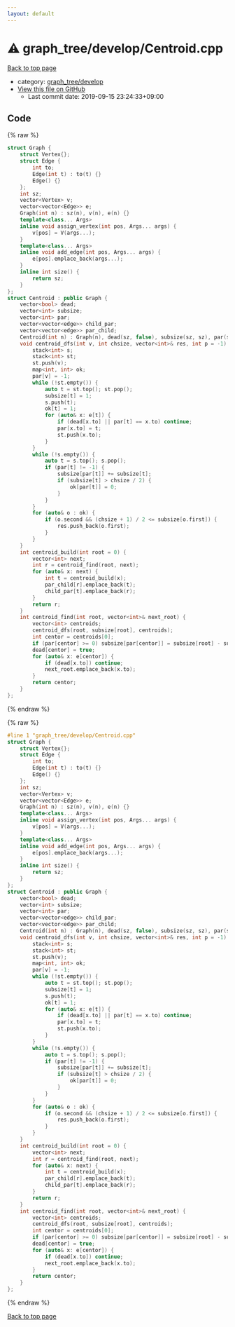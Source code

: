 ```yaml
---
layout: default
---
```


<!-- mathjax config similar to math.stackexchange -->
<script type="text/javascript" async
  src="https://cdnjs.cloudflare.com/ajax/libs/mathjax/2.7.5/MathJax.js?config=TeX-MML-AM_CHTML">
</script>
<script type="text/x-mathjax-config">
  MathJax.Hub.Config({
    TeX: { equationNumbers: { autoNumber: "AMS" }},
    tex2jax: {
      inlineMath: [ ['$','$'] ],
      processEscapes: true
    },
    "HTML-CSS": { matchFontHeight: false },
    displayAlign: "left",
    displayIndent: "2em"
  });
</script>

<script type="text/javascript" src="https://cdnjs.cloudflare.com/ajax/libs/jquery/3.4.1/jquery.min.js"></script>
<script src="https://cdn.jsdelivr.net/npm/jquery-balloon-js@1.1.2/jquery.balloon.min.js" integrity="sha256-ZEYs9VrgAeNuPvs15E39OsyOJaIkXEEt10fzxJ20+2I=" crossorigin="anonymous"></script>
<script type="text/javascript" src="../../../assets/js/copy-button.js"></script>
<link rel="stylesheet" href="../../../assets/css/copy-button.css" />


# :warning: graph_tree/develop/Centroid.cpp

<a href="../../../index.html">Back to top page</a>

* category: <a href="../../../index.html#2ce58b44113eaf8f045cee2f9f04f29c">graph_tree/develop</a>
* <a href="{{ site.github.repository_url }}/blob/master/graph_tree/develop/Centroid.cpp">View this file on GitHub</a>
    - Last commit date: 2019-09-15 23:24:33+09:00




## Code

<a id="unbundled"></a>
{% raw %}
```cpp
struct Graph {
	struct Vertex{};
	struct Edge {
		int to;
		Edge(int t) : to(t) {}
		Edge() {}
	};
	int sz;
	vector<Vertex> v;
	vector<vector<Edge>> e;
	Graph(int n) : sz(n), v(n), e(n) {}
	template<class... Args>
	inline void assign_vertex(int pos, Args... args) {
		v[pos] = V(args...);
	}
	template<class... Args>
	inline void add_edge(int pos, Args... args) {
		e[pos].emplace_back(args...);
	}
	inline int size() {
		return sz;
	}
};
struct Centroid : public Graph {
	vector<bool> dead;
	vector<int> subsize;
	vector<int> par;
	vector<vector<edge>> child_par;
	vector<vector<edge>> par_child;
	Centroid(int n) : Graph(n), dead(sz, false), subsize(sz, sz), par(sz, -1), child_par(n), par_child(n) {}
	void centroid_dfs(int v, int chsize, vector<int>& res, int p = -1) {
		stack<int> s;
		stack<int> st;
		st.push(v);
		map<int, int> ok;
		par[v] = -1;
		while (!st.empty()) {
			auto t = st.top(); st.pop();
			subsize[t] = 1;
			s.push(t); 
			ok[t] = 1;
			for (auto& x: e[t]) {
				if (dead[x.to] || par[t] == x.to) continue;
				par[x.to] = t;
				st.push(x.to);
			}
		}
		while (!s.empty()) {
			auto t = s.top(); s.pop();
			if (par[t] != -1) {
				subsize[par[t]] += subsize[t];
				if (subsize[t] > chsize / 2) {
					ok[par[t]] = 0;
				}
			}
		}
		for (auto& o : ok) {
			if (o.second && (chsize + 1) / 2 <= subsize[o.first]) {
				res.push_back(o.first);
			}
		}
	}
	int centroid_build(int root = 0) {
		vector<int> next;
		int r = centroid_find(root, next);
		for (auto& x: next) {
			int t = centroid_build(x);
			par_child[r].emplace_back(t);
			child_par[t].emplace_back(r);
		}
		return r;
	}
	int centroid_find(int root, vector<int>& next_root) {
		vector<int> centroids;
		centroid_dfs(root, subsize[root], centroids);
		int centor = centroids[0];
		if (par[centor] >= 0) subsize[par[centor]] = subsize[root] - subsize[centor];
		dead[centor] = true;
		for (auto& x: e[centor]) {
			if (dead[x.to]) continue;
			next_root.emplace_back(x.to);
		}
		return centor;
	}
};
```
{% endraw %}

<a id="bundled"></a>
{% raw %}
```cpp
#line 1 "graph_tree/develop/Centroid.cpp"
struct Graph {
	struct Vertex{};
	struct Edge {
		int to;
		Edge(int t) : to(t) {}
		Edge() {}
	};
	int sz;
	vector<Vertex> v;
	vector<vector<Edge>> e;
	Graph(int n) : sz(n), v(n), e(n) {}
	template<class... Args>
	inline void assign_vertex(int pos, Args... args) {
		v[pos] = V(args...);
	}
	template<class... Args>
	inline void add_edge(int pos, Args... args) {
		e[pos].emplace_back(args...);
	}
	inline int size() {
		return sz;
	}
};
struct Centroid : public Graph {
	vector<bool> dead;
	vector<int> subsize;
	vector<int> par;
	vector<vector<edge>> child_par;
	vector<vector<edge>> par_child;
	Centroid(int n) : Graph(n), dead(sz, false), subsize(sz, sz), par(sz, -1), child_par(n), par_child(n) {}
	void centroid_dfs(int v, int chsize, vector<int>& res, int p = -1) {
		stack<int> s;
		stack<int> st;
		st.push(v);
		map<int, int> ok;
		par[v] = -1;
		while (!st.empty()) {
			auto t = st.top(); st.pop();
			subsize[t] = 1;
			s.push(t); 
			ok[t] = 1;
			for (auto& x: e[t]) {
				if (dead[x.to] || par[t] == x.to) continue;
				par[x.to] = t;
				st.push(x.to);
			}
		}
		while (!s.empty()) {
			auto t = s.top(); s.pop();
			if (par[t] != -1) {
				subsize[par[t]] += subsize[t];
				if (subsize[t] > chsize / 2) {
					ok[par[t]] = 0;
				}
			}
		}
		for (auto& o : ok) {
			if (o.second && (chsize + 1) / 2 <= subsize[o.first]) {
				res.push_back(o.first);
			}
		}
	}
	int centroid_build(int root = 0) {
		vector<int> next;
		int r = centroid_find(root, next);
		for (auto& x: next) {
			int t = centroid_build(x);
			par_child[r].emplace_back(t);
			child_par[t].emplace_back(r);
		}
		return r;
	}
	int centroid_find(int root, vector<int>& next_root) {
		vector<int> centroids;
		centroid_dfs(root, subsize[root], centroids);
		int centor = centroids[0];
		if (par[centor] >= 0) subsize[par[centor]] = subsize[root] - subsize[centor];
		dead[centor] = true;
		for (auto& x: e[centor]) {
			if (dead[x.to]) continue;
			next_root.emplace_back(x.to);
		}
		return centor;
	}
};
```
{% endraw %}

<a href="../../../index.html">Back to top page</a>

